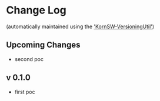 # Change Log

(automatically maintained using the ['KornSW-VersioningUtil'](https://github.com/KornSW/VersioningUtil))



## Upcoming Changes

* second poc



## v 0.1.0
 * first poc
